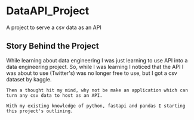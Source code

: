 # DataAPI_Project
A project to serve a csv data as an API
## Story Behind the Project

<p>
While learning about data engineering I was just learning to use API into a data engineering project.
So, while I was learning I noticed that the API I was about to use (Twitter's) was no longer free to use, but I got a csv dataset by kaggle.

    Then a thought hit my mind, why not be make an application which can turn any csv data to host as an API.

    With my existing knowledge of python, fastapi and pandas I starting this project's outlining.

</p>
